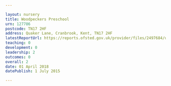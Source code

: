 ```yaml
---

layout: nursery
title: Woodpeckers Preschool
urn: 127786
postcode: TN17 2HF
address: Quaker Lane, Cranbrook, Kent, TN17 2HF
latestReportUrl: https://reports.ofsted.gov.uk/provider/files/2497684/urn/127786.pdf
teaching: 0
development: 0
leadership: 2
outcomes: 0
overall: 2
date: 01 April 2018 
datePublish: 1 July 2015

---
```

